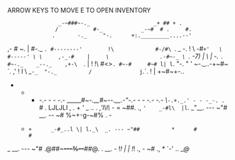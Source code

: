 ARROW KEYS TO MOVE
E TO OPEN INVENTORY

                    _-~###~-._                    _+ ## + .
                   /           #-_            _-~#  # .     #.
                  .       -._     "-.      +:._________....--'
  ,- # ~.         |          #-._    `.
#--------'        !\             #-/#\ `.                              _ -.
                  ! \           _-#`+'   \                           #-----'
                   \ \     ,-_-#    |     \                .-#~-_
                    \ `.  _-7_)     |      \              |  -._ `.
#~-._    _--._    ,+-\  `.          |       !             !\    #&lt;&gt;`.
     #~-#     #~# l| l`.  "-.       "       ' ~-._..-+~#~  \`. ,' !
       l \ \_`-_  "-._          /               j`.`.  !  | +~#~+-..
- - - -.- - - -.-  \_\_____#~-.__#~--.__.-"-.- - - -.- -.- \\_`-.+._.' - - -_-.
 . `      #       .   LJLJLI  ,     .    +     ' _ _.. .  ,'l\l\  -_ =  ~##.
      .,     `'    _-#l\  |l`.  _"__. ---  ~"# __. -- ~# %~+-g-~#%  .         -
   *     +      _-#_..l \| l._\  _. --- ~"##          *      #          #
 _ __. --- ~"# .@##~~~---%--~~##@.      .
         __. - !_!      | |    !_!  .,
    - ~#    .,     *    `-'   ..       _*@*
